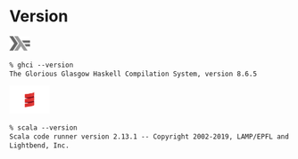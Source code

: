 # Version

<img src="images/602px-Haskell-Logo.svg.png" width=37 height=26><img> 

```
% ghci --version
The Glorious Glasgow Haskell Compilation System, version 8.6.5
```

<img src="images/Scala_logo.png" width=72px height=50px><img>

```
% scala --version
Scala code runner version 2.13.1 -- Copyright 2002-2019, LAMP/EPFL and Lightbend, Inc.
```
